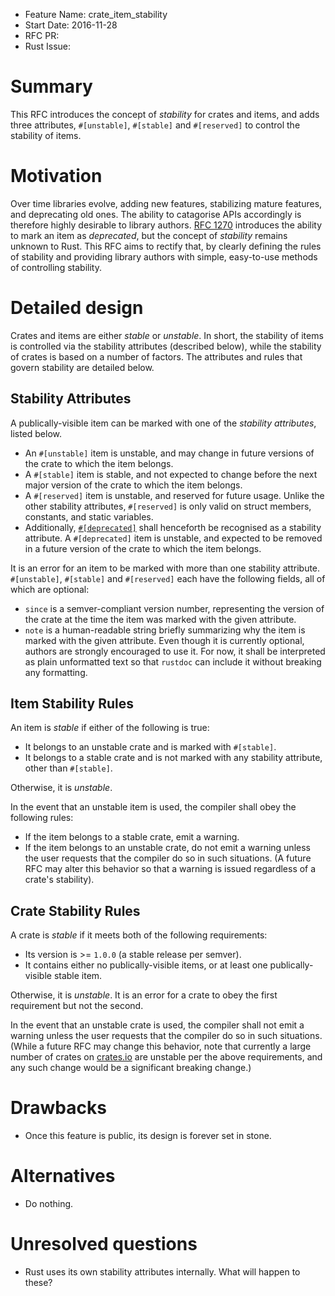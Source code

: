 - Feature Name: crate_item_stability
- Start Date: 2016-11-28
- RFC PR: 
- Rust Issue: 

# Summary
[summary]: #summary

This RFC introduces the concept of *stability* for crates and items, and adds three attributes,
`#[unstable]`, `#[stable]` and `#[reserved]` to control the stability of items.

# Motivation
[motivation]: #motivation

Over time libraries evolve, adding new features, stabilizing mature features, and deprecating old
ones. The ability to catagorise APIs accordingly is therefore highly desirable to library authors.
[RFC 1270][RFC 1270] introduces the ability to mark an item as *deprecated*, but
the concept of *stability* remains unknown to Rust. This RFC aims to rectify that, by clearly
defining the rules of stability and providing library authors with simple, easy-to-use methods of
controlling stability.

# Detailed design
[design]: #detailed-design

Crates and items are either *stable* or *unstable*. In short, the stability of items is
controlled via the stability attributes (described below), while the stability of crates is
based on a number of factors. The attributes and rules that govern stability are detailed below.

## Stability Attributes
[stability-attributes]: #stability-attributes

A publically-visible item can be marked with one of the *stability attributes*, listed below.

* An `#[unstable]` item is unstable, and may change in future versions of the crate to which the
  item belongs.
* A `#[stable]` item is stable, and not expected to change before the next major version of the
  crate to which the item belongs.
* A `#[reserved]` item is unstable, and reserved for future usage. Unlike the other stability
  attributes, `#[reserved]` is only valid on struct members, constants, and static variables.
* Additionally, [`#[deprecated]`][RFC 1270] shall henceforth be recognised as a stability
  attribute. A `#[deprecated]` item is unstable, and expected to be removed in a future version
  of the crate to which the item belongs.

It is an error for an item to be marked with more than one stability attribute. `#[unstable]`,
`#[stable]` and `#[reserved]` each have the following fields, all of which are optional:

* `since` is a semver-compliant version number, representing the version of the crate at the time
  the item was marked with the given attribute.
* `note` is a human-readable string briefly summarizing why the item is marked with the given
  attribute. Even though it is currently optional, authors are strongly encouraged to use it. For
  now, it shall be interpreted as plain unformatted text so that `rustdoc` can include it without
  breaking any formatting.

## Item Stability Rules
[item-stability-rules]: #item-stability-rules

An item is *stable* if either of the following is true:

* It belongs to an unstable crate and is marked with `#[stable]`.
* It belongs to a stable crate and is not marked with any stability attribute, other than
  `#[stable]`.

Otherwise, it is *unstable*.

In the event that an unstable item is used, the compiler shall obey the following rules:

* If the item belongs to a stable crate, emit a warning.
* If the item belongs to an unstable crate, do not emit a warning unless the user requests that
  the compiler do so in such situations. (A future RFC may alter this behavior so that a warning
  is issued regardless of a crate's stability).

## Crate Stability Rules
[crate-stability-rules]: #crate-stability-rules

A crate is *stable* if it meets both of the following requirements:

* Its version is >= `1.0.0` (a stable release per semver).
* It contains either no publically-visible items, or at least one publically-visible stable
  item.

Otherwise, it is *unstable*. It is an error for a crate to obey the first requirement but not
the second.

In the event that an unstable crate is used, the compiler shall not emit a warning unless the
user requests that the compiler do so in such situations. (While a future RFC may change this
behavior, note that currently a large number of crates on [crates.io][crates-io] are unstable
per the above requirements, and any such change would be a significant breaking change.)

# Drawbacks
[drawbacks]: #drawbacks

* Once this feature is public, its design is forever set in stone.

# Alternatives
[alternatives]: #alternatives

* Do nothing.

# Unresolved questions
[unresolved]: #unresolved-questions

* Rust uses its own stability attributes internally. What will happen to these?

[RFC 1270]: text/1270-deprecation.md
[crates-io]: https://crates.io

